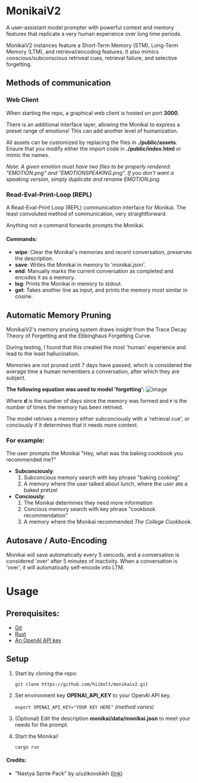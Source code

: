 # MonikaiV2
A user-assistant model prompter with powerful context and memory features that replicate a very human experience over long time periods.

MonikaiV2 instances feature a Short-Term Memory (STM), Long-Term Memory (LTM), and retrieval/encoding features. It also mimics conscious/subconscious retriveal cues, retrieval failure, and selective forgetting.

## Methods of communication
### Web Client
When starting the repo, a graphical web client is hosted on port **3000**.

There is an additional interface layer, allowing the Monikai to express a preset range of emotions! This can add another level of humanization.


All assets can be customized by replacing the files in **./public/assets**. Ensure that you modify either the import code in **./public/index.html** or mimic the names.

*Note: A given emotion must have two files to be properly rendered: "EMOTION.png" and "EMOTIONSPEAKING.png". If you don't want a speaking version, simply duplicate and rename EMOTION.png.*

### Read-Eval-Print-Loop (REPL)
 A Read-Eval-Print Loop (REPL) communication interface for Monikai.
 The least convoluted method of communication, very straightforward.

 Anything not a command forwards prompts the Monikai.

 #### Commands:
- **wipe**: Clear the Monikai's memories and recent conversation, preserves the description.
- **save**: Writes the Monikai in memory to 'monikai.json'.
- **end**: Manually marks the current conversation as completed and encodes it as a memory.
- **log**: Prints the Monikai in memory to stdout.
- **get**: Takes another line as input, and prints the memory most similar in cosine.

## Automatic Memory Pruning
MonikaiV2's memory pruning system draws insight from the Trace Decay Theory of Forgetting and the Ebbinghaus Forgetting Curve.

During testing, I found that this created the most 'human' experience and lead to the least hallucination.

Memories are not pruned until 7 days have passed, which is considered the average time a human remembers a conversation, after which they are subject.

**The following equation was used to model 'forgetting':**
![image](https://github.com/hiibolt/monikaiv2/assets/91273156/5e6fd232-1074-4238-8c87-35e2cc2a6f80)

Where **d** is the number of days since the memory was formed and **r** is the number of times the memory has been retrived.

The model retrives a memory either subconciously with a 'retrieval cue', or conciously if it determines that it needs more context.

### For example:
The user prompts the Monikai "Hey, what was the baking cookbook you recommended me?"
- **Subconciously**: 
    1. Subconcious memory search with key phrase "baking cooking"
    2. A memory where the user talked about lunch, where the user ate a baked pretzel
- **Conciously**: 
    1. The Monikai determines they need more information
    2. Concious memory search with key phrase "cookbook recommendation"
    3. A memory where the Monikai recommended *The College Cookbook*.
## Autosave / Auto-Encoding
Monikai will save automatically every 5 sencods, and a conversation is considered 'over' after 5 minutes of inactivity. When a conversation is 'over', it will automatically self-encode into LTM.

# Usage
## Prerequisites:
- [Git](https://git-scm.com/downloads)
- [Rust](https://www.rust-lang.org/tools/install)
- [An OpenAI API key](https://openai.com/product/)
## Setup
1. Start by cloning the repo:

    ```git clone https://github.com/hiibolt/monikaiv2.git```

2. Set environment key **OPENAI_API_KEY** to your OpenAI API key.

    ```export OPENAI_API_KEY="YOUR KEY HERE"``` *(method varies)*

3. (Optional) Edit the description **monikai/data/monikai.json** to meet your needs for the prompt.
3. Start the Monikai!

    ```cargo run```

#### Credits:
- "Nastya Sprite Pack" by u/uzikovskikh ([link](https://www.reddit.com/r/DDLC/comments/15qcmp9/content_pack_release_nastya_by_uvitkovskikh_and/))

